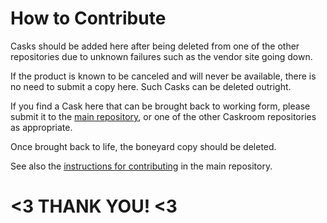 # How to Contribute

Casks should be added here after being deleted from one of the other
repositories due to unknown failures such as the vendor site going down.

If the product is known to be canceled and will never be available, there is
no need to submit a copy here.  Such Casks can be deleted outright.

If you find a Cask here that can be brought back to working form, please submit
it to the [main repository](https://github.com/caskroom/homebrew-cask), or
one of the other Caskroom repositories as appropriate.

Once brought back to life, the boneyard copy should be deleted.

See also the [instructions for contributing](https://github.com/caskroom/homebrew-cask/blob/master/CONTRIBUTING.md)
in the main repository.

# <3 THANK YOU! <3
